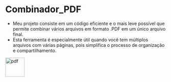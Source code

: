 # Combinador_PDF

- Meu projeto consiste em um código eficiente e o mais leve possível que permite combinar vários arquivos em formato .PDF em um único arquivo final.
- Esta ferramenta é especialmente útil quando você tem múltiplos arquivos com várias páginas, pois simplifica o processo de organização e compartilhamento.
<div>
 <img width="60" height="60" src="https://img.icons8.com/papercut/60/pdf.png" alt="pdf"/>
</div>
